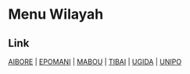 # Menu Wilayah

## Link

[AIBORE](https://github.com/gigit-pemilu/pemilu-2024-94-papua-tengah/tree/main/pilpres/hitung-suara/sub/94-papua-tengah/sub/01-nabire/sub/06-siriwo/sub/2002-aibore)
 | 
[EPOMANI](https://github.com/gigit-pemilu/pemilu-2024-94-papua-tengah/tree/main/pilpres/hitung-suara/sub/94-papua-tengah/sub/01-nabire/sub/06-siriwo/sub/2003-epomani)
 | 
[MABOU](https://github.com/gigit-pemilu/pemilu-2024-94-papua-tengah/tree/main/pilpres/hitung-suara/sub/94-papua-tengah/sub/01-nabire/sub/06-siriwo/sub/2005-mabou)
 | 
[TIBAI](https://github.com/gigit-pemilu/pemilu-2024-94-papua-tengah/tree/main/pilpres/hitung-suara/sub/94-papua-tengah/sub/01-nabire/sub/06-siriwo/sub/2004-tibai)
 | 
[UGIDA](https://github.com/gigit-pemilu/pemilu-2024-94-papua-tengah/tree/main/pilpres/hitung-suara/sub/94-papua-tengah/sub/01-nabire/sub/06-siriwo/sub/2006-ugida)
 | 
[UNIPO](https://github.com/gigit-pemilu/pemilu-2024-94-papua-tengah/tree/main/pilpres/hitung-suara/sub/94-papua-tengah/sub/01-nabire/sub/06-siriwo/sub/2001-unipo)

